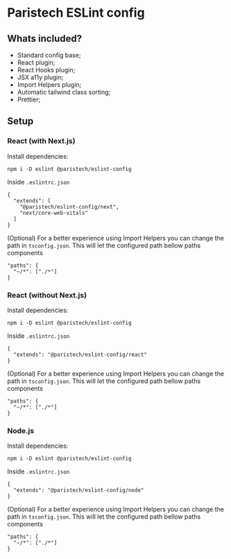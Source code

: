 # Paristech ESLint config

## Whats included?

- Standard config base;
- React plugin;
- React Hooks plugin;
- JSX a11y plugin;
- Import Helpers plugin;
- Automatic tailwind class sorting;
- Prettier;

## Setup

### React (with Next.js)

Install dependencies:
```
npm i -D eslint @paristech/eslint-config
```
Inside `.eslintrc.json`
```
{
  "extends": [
    "@paristech/eslint-config/next", 
    "next/core-web-vitals"
  ]
}
```
(Optional) For a better experience using Import Helpers you can change the path in `tsconfig.json`. This will let the configured path bellow paths components
```
"paths": {
  "~/*": ["./*"]
}
```

### React (without Next.js)

Install dependencies:
```
npm i -D eslint @paristech/eslint-config
```
Inside `.eslintrc.json`
```
{
  "extends": "@paristech/eslint-config/react"
}
```
(Optional) For a better experience using Import Helpers you can change the path in `tsconfig.json`. This will let the configured path bellow paths components
```
"paths": {
  "~/*": ["./*"]
}
```

### Node.js

Install dependencies:
```
npm i -D eslint @paristech/eslint-config
```
Inside `.eslintrc.json`
```
{
  "extends": "@paristech/eslint-config/node"
}
```
(Optional) For a better experience using Import Helpers you can change the path in `tsconfig.json`. This will let the configured path bellow paths components
```
"paths": {
  "~/*": ["./*"]
}
```